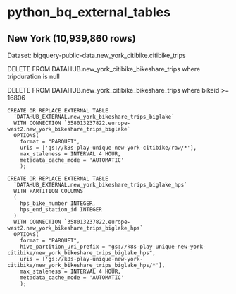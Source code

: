 # python_bq_external_tables

## New York (10,939,860 rows)
Dataset: bigquery-public-data.new_york_citibike.citibike_trips

DELETE FROM DATAHUB.new_york_citibike_bikeshare_trips where tripduration is null

DELETE FROM DATAHUB.new_york_citibike_bikeshare_trips where bikeid >= 16806

```
CREATE OR REPLACE EXTERNAL TABLE
  `DATAHUB_EXTERNAL.new_york_bikeshare_trips_biglake`
  WITH CONNECTION `358013237822.europe-west2.new_york_bikeshare_trips_biglake`
  OPTIONS(
    format = "PARQUET",
    uris = ['gs://k8s-play-unique-new-york-citibike/raw/*'],
    max_staleness = INTERVAL 4 HOUR,
    metadata_cache_mode = 'AUTOMATIC'
    );

CREATE OR REPLACE EXTERNAL TABLE
  `DATAHUB_EXTERNAL.new_york_bikeshare_trips_biglake_hps`
  WITH PARTITION COLUMNS
  (
    hps_bike_number INTEGER,
    hps_end_station_id INTEGER
  )
  WITH CONNECTION `358013237822.europe-west2.new_york_bikeshare_trips_biglake_hps`
  OPTIONS(
    format = "PARQUET",
    hive_partition_uri_prefix = "gs://k8s-play-unique-new-york-citibike/new_york_bikeshare_trips_biglake_hps",
    uris = ['gs://k8s-play-unique-new-york-citibike/new_york_bikeshare_trips_biglake_hps/*'],
    max_staleness = INTERVAL 4 HOUR,
    metadata_cache_mode = 'AUTOMATIC'
    );
```